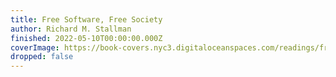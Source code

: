 ```yaml
---
title: Free Software, Free Society
author: Richard M. Stallman
finished: 2022-05-10T00:00:00.000Z
coverImage: https://book-covers.nyc3.digitaloceanspaces.com/readings/free-software-free-society-01.jpg
dropped: false
---
```


